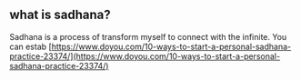 


## what is sadhana?
Sadhana is a process of transform myself to connect with the infinite.  You can estab
[https://www.doyou.com/10-ways-to-start-a-personal-sadhana-practice-23374/](https://www.doyou.com/10-ways-to-start-a-personal-sadhana-practice-23374/)
<!--stackedit_data:
eyJoaXN0b3J5IjpbMTY1OTM0NTYyM119
-->
